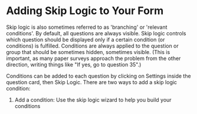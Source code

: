 # Adding Skip Logic to Your Form

Skip logic is also sometimes referred to as 'branching' or 'relevant conditions'. By default, all questions are always visible. Skip logic controls which question should be displayed only if a certain condition (or conditions) is fulfilled. Conditions are always applied to the question or group that should be sometimes hidden, sometimes visible. (This is important, as many paper surveys approach the problem from the other direction, writing things like "If yes, go to question 35".)

Conditions can be added to each question by clicking on Settings inside the question card, then Skip Logic. There are two ways to add a skip logic condition:

1. Add a condition: Use the skip logic wizard to help you build your conditions 
